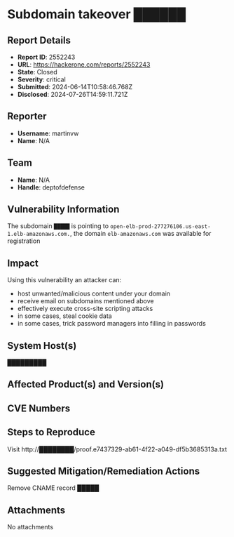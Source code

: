 # Subdomain takeover ██████

## Report Details
- **Report ID**: 2552243
- **URL**: https://hackerone.com/reports/2552243
- **State**: Closed
- **Severity**: critical
- **Submitted**: 2024-06-14T10:58:46.768Z
- **Disclosed**: 2024-07-26T14:59:11.721Z

## Reporter
- **Username**: martinvw
- **Name**: N/A

## Team
- **Name**: N/A
- **Handle**: deptofdefense

## Vulnerability Information
The subdomain `█████` is pointing to `open-elb-prod-277276106.us-east-1.elb-amazonaws.com.`, the domain `elb-amazonaws.com` was available for registration

## Impact

Using this vulnerability an attacker can:
- host unwanted/malicious content under your domain
- receive email on subdomains mentioned above
- effectively execute cross-site scripting attacks
- in some cases, steal cookie data
- in some cases, trick password managers into filling in passwords

## System Host(s)
█████████

## Affected Product(s) and Version(s)


## CVE Numbers


## Steps to Reproduce
Visit http://████████/proof.e7437329-ab61-4f22-a049-df5b3685313a.txt

## Suggested Mitigation/Remediation Actions
Remove CNAME record █████



## Attachments
No attachments
